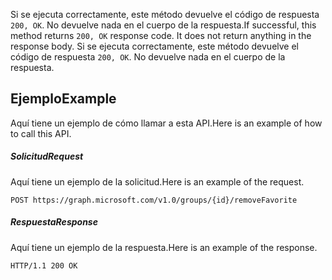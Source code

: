 <span data-ttu-id="a768c-p103">Si se ejecuta correctamente, este método devuelve el código de respuesta `200, OK`. No devuelve nada en el cuerpo de la respuesta.</span><span class="sxs-lookup"><span data-stu-id="a768c-p103">If successful, this method returns `200, OK` response code. It does not return anything in the response body.</span></span>
Si se ejecuta correctamente, este método devuelve el código de respuesta `200, OK`. No devuelve nada en el cuerpo de la respuesta.

## <span data-ttu-id="a768c-118">Ejemplo</span><span class="sxs-lookup"><span data-stu-id="a768c-118">Example</span></span>
<a id="example" class="xliff"></a>
<span data-ttu-id="a768c-119">Aquí tiene un ejemplo de cómo llamar a esta API.</span><span class="sxs-lookup"><span data-stu-id="a768c-119">Here is an example of how to call this API.</span></span>
##### <span data-ttu-id="a768c-120">Solicitud</span><span class="sxs-lookup"><span data-stu-id="a768c-120">Request</span></span>
<a id="request" class="xliff"></a>
<span data-ttu-id="a768c-121">Aquí tiene un ejemplo de la solicitud.</span><span class="sxs-lookup"><span data-stu-id="a768c-121">Here is an example of the request.</span></span>
<!-- {
  "blockType": "request",
  "name": "group_removefavorite"
}-->
```http
POST https://graph.microsoft.com/v1.0/groups/{id}/removeFavorite
```

##### <span data-ttu-id="a768c-122">Respuesta</span><span class="sxs-lookup"><span data-stu-id="a768c-122">Response</span></span>
<a id="response" class="xliff"></a>
<span data-ttu-id="a768c-123">Aquí tiene un ejemplo de la respuesta.</span><span class="sxs-lookup"><span data-stu-id="a768c-123">Here is an example of the response.</span></span>
<!-- {
  "blockType": "response",
  "truncated": false,
  "@odata.type": "microsoft.graph.none"
} -->
```http
HTTP/1.1 200 OK
```

<!-- uuid: 8fcb5dbc-d5aa-4681-8e31-b001d5168d79
2015-10-25 14:57:30 UTC -->
<!-- {
  "type": "#page.annotation",
  "description": "group: removeFavorite",
  "keywords": "",
  "section": "documentation",
  "tocPath": ""
}-->